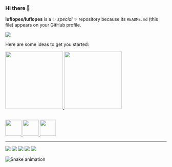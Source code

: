 ### Hi there 👋


**luflopes/luflopes** is a ✨ _special_ ✨ repository because its `README.md` (this file) appears on your GitHub profile.

<img src="https://www.sinapromg.com.br/wp-content/uploads/2020/08/banner-94292-analise-de-dados-e-carreira-por-que-ter-o-dominio-das-ferramentas-780x450-1.jpg">

Here are some ideas to get you started:<br>

<div>
<a href="https://github.com/luflopes">
<img height="180em" src="https://github-readme-stats.vercel.app/api/top-langs/?username=luflopes&layout=compact&langs_count=7&theme=dracula"/>
<img height="180em" src="https://github-readme-stats.vercel.app/api?username=luflopes&show_icons=true&theme=dracula&include_all_commits=true&count_private=true"/>
</div><br>


<img src="https://cdn.jsdelivr.net/gh/devicons/devicon/icons/python/python-original.svg" width=50px>  <img src="https://cdn.jsdelivr.net/gh/devicons/devicon/icons/rstudio/rstudio-original.svg" width=50px> <img src="https://cdn.jsdelivr.net/gh/devicons/devicon/icons/html5/html5-original.svg" width=50px>

<hr>

<div>
<a href="https://www.youtube.com/seu-canal-youtube-aqui" target="_blank"><img src="https://img.shields.io/badge/YouTube-FF0000?style=for-the-badge&logo=youtube&logoColor=white" target="_blank"></a>
<a href="https://instagram.com/seu-usuário-instagram-aqui" target="_blank"><img src="https://img.shields.io/badge/-Instagram-%23E4405F?style=for-the-badge&logo=instagram&logoColor=white" target="_blank"></a>
<a href="https://www.twitch.tv/seu-usuário-aqui" target="_blank"><img src="https://img.shields.io/badge/Twitch-9146FF?style=for-the-badge&logo=twitch&logoColor=white" target="_blank"></a>
<a href = "mailto:contato@seu-usuário-aqui"><img src="https://img.shields.io/badge/Gmail-D14836?style=for-the-badge&logo=gmail&logoColor=white" target="_blank"></a>
<a href="https://www.linkedin.com/in/seu-usuário-linkedln-aqui" target="_blank"><img src="https://img.shields.io/badge/-LinkedIn-%230077B5?style=for-the-badge&logo=linkedin&logoColor=white" target="_blank"></a>   
</div>
  
![Snake animation](https://github.com/seu-usuário-aqui/seu-usuário-aqui/blob/output/github-contribution-grid-snake.svg)
